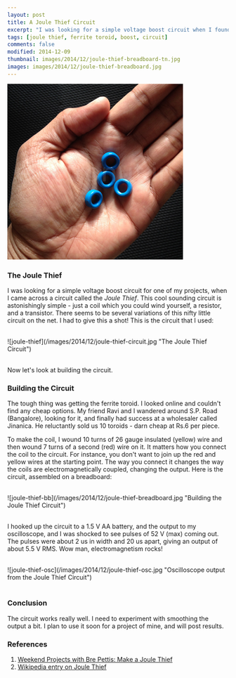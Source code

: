 ```yaml
---
layout: post
title: A Joule Thief Circuit
excerpt: "I was looking for a simple voltage boost circuit when I found the Joule Thief."
tags: [joule thief, ferrite toroid, boost, circuit]
comments: false
modified: 2014-12-09
thumbnail: images/2014/12/joule-thief-breadboard-tn.jpg
images: images/2014/12/joule-thief-breadboard.jpg
---
```


![ferrite toroid](/images/2014/12/ferrite-toroids.jpg "Ferrite Toroids")

### The Joule Thief

I was looking for a simple voltage boost circuit for one of my
projects, when I came across a circuit called the *Joule Thief*. This
cool sounding circuit is astonishingly simple - just a coil which you
could wind yourself, a resistor, and a transistor. There seems to be
several variations of this nifty little circuit on the net. I had to
give this a shot! This is the circuit that I used:

<br />
![joule-thief](/images/2014/12/joule-thief-circuit.jpg "The Joule Thief Circuit")
<br /><br />


Now let's look at building the circuit.

### Building the Circuit

The tough thing was getting the ferrite toroid. I looked online and
couldn't find any cheap options. My friend Ravi and I wandered around
S.P. Road (Bangalore), looking for it, and finally had success at a
wholesaler called Jinanica. He reluctantly sold us 10 toroids - darn
cheap at Rs.6 per piece.

To make the coil, I wound 10 turns of 26 gauge insulated (yellow) wire
and then wound 7 turns of a second (red) wire on it. It matters how
you connect the coil to the circuit. For instance, you don't want to
join up the red and yellow wires at the starting point. The way you
connect it changes the way the coils are electromagnetically coupled,
changing the output. Here is the circuit, assembled on a breadboard:

<br />
![joule-thief-bb](/images/2014/12/joule-thief-breadboard.jpg "Building the Joule Thief Circuit")
<br /><br />

I hooked up the circuit to a 1.5 V AA battery, and the output to my
oscilloscope, and I was shocked to see pulses of 52 V (max) coming
out. The pulses were about 2 us in width and 20 us apart, giving an
output of about 5.5 V RMS. Wow man, electromagnetism rocks!

<br />
![joule-thief-osc](/images/2014/12/joule-thief-osc.jpg "Oscilloscope output from the Joule Thief Circuit")
<br /><br />


### Conclusion

The circuit works really well. I need to experiment with smoothing the
output a bit. I plan to use it soon for a project of mine, and will
post results.

### References

1. [Weekend Projects with Bre Pettis: Make a Joule Thief][1]
2. [Wikipedia entry on Joule Thief][2]

[1]:http://www.evilmadscientist.com/2007/weekend-projects-with-bre-pettis-make-a-joule-thief/
[2]:http://en.wikipedia.org/wiki/Joule_thief
